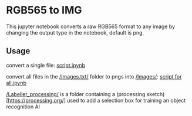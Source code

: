 # RGB565 to IMG
This jupyter notebook converts a raw RGB565 format to any image by changing the output type in the notebook, default is png.

## Usage

convert a single file: [script.ipynb](script.ipynb)

convert all files in the [/Images.txt/](./Images.txt/) folder to pngs into [/Images/](./Images/): [script for all.ipynb](script%20for%20all.ipynb)

[/Labeller_processing/](./Labeller_processing/) is a folder containing a (processing sketch)[https://processing.org/] used to add a selection box for training an object recognition AI